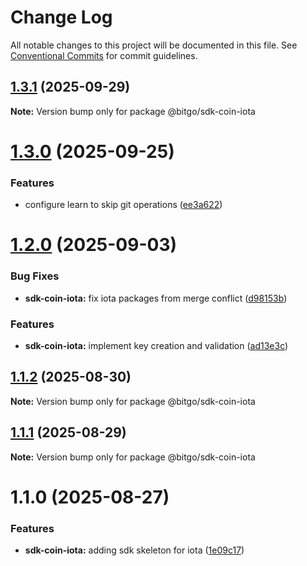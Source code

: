 # Change Log

All notable changes to this project will be documented in this file.
See [Conventional Commits](https://conventionalcommits.org) for commit guidelines.

## [1.3.1](https://github.com/BitGo/BitGoJS/compare/@bitgo/sdk-coin-iota@1.3.0...@bitgo/sdk-coin-iota@1.3.1) (2025-09-29)

**Note:** Version bump only for package @bitgo/sdk-coin-iota

# [1.3.0](https://github.com/BitGo/BitGoJS/compare/@bitgo/sdk-coin-iota@1.2.0...@bitgo/sdk-coin-iota@1.3.0) (2025-09-25)

### Features

- configure learn to skip git operations ([ee3a622](https://github.com/BitGo/BitGoJS/commit/ee3a6220496476aa7f4545b5f4a9a3bf97d9bdb9))

# [1.2.0](https://github.com/BitGo/BitGoJS/compare/@bitgo/sdk-coin-iota@1.1.2...@bitgo/sdk-coin-iota@1.2.0) (2025-09-03)

### Bug Fixes

- **sdk-coin-iota:** fix iota packages from merge conflict ([d98153b](https://github.com/BitGo/BitGoJS/commit/d98153bbcaacbfdaa3faf86c78ea2b97349f6ffa))

### Features

- **sdk-coin-iota:** implement key creation and validation ([ad13e3c](https://github.com/BitGo/BitGoJS/commit/ad13e3c4e37546390b81aeeafb4d062d9a3ef137))

## [1.1.2](https://github.com/BitGo/BitGoJS/compare/@bitgo/sdk-coin-iota@1.1.1...@bitgo/sdk-coin-iota@1.1.2) (2025-08-30)

**Note:** Version bump only for package @bitgo/sdk-coin-iota

## [1.1.1](https://github.com/BitGo/BitGoJS/compare/@bitgo/sdk-coin-iota@1.1.0...@bitgo/sdk-coin-iota@1.1.1) (2025-08-29)

**Note:** Version bump only for package @bitgo/sdk-coin-iota

# 1.1.0 (2025-08-27)

### Features

- **sdk-coin-iota:** adding sdk skeleton for iota ([1e09c17](https://github.com/BitGo/BitGoJS/commit/1e09c177d19c5a9cc0f1e20fbeb5da1a6a6580de))
